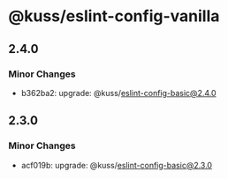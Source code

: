 # @kuss/eslint-config-vanilla

## 2.4.0

### Minor Changes

- b362ba2: upgrade: @kuss/eslint-config-basic@2.4.0

## 2.3.0

### Minor Changes

- acf019b: upgrade: @kuss/eslint-config-basic@2.3.0
